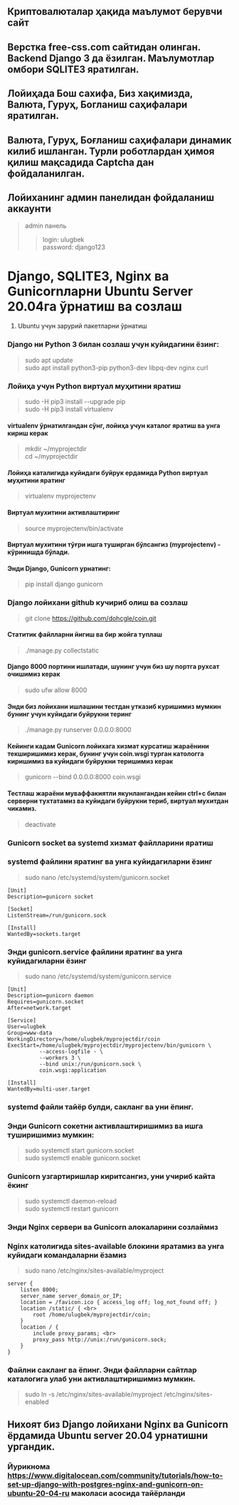 ## Криптовалюталар ҳақида маълумот берувчи сайт
## Верстка free-css.com сайтидан олинган. Backend Django 3 да ёзилган. Маълумотлар омбори SQLITE3 яратилган.
## Лойиҳада Бош сахифа, Биз хақимизда, Валюта, Гуруҳ, Богланиш саҳифалари яратилган.
## Валюта, Гуруҳ, Боғланиш саҳифалари динамик килиб ишланган. Турли роботлардан ҳимоя қилиш мақсадида Captcha дан фойдаланилган.
## Лойиханинг админ панелидан фойдаланиш аккаунти
> admin панель 
>> login: ulugbek <br> 
>> password: django123

# Django, SQLITE3, Nginx ва Gunicornларни Ubuntu Server 20.04га ўрнатиш ва созлаш
1. Ubuntu учун зарурий пакетларни ўрнатиш
### Django ни Python 3 билан созлаш учун куйидагини ёзинг:
> sudo apt update <br>
> sudo apt install python3-pip python3-dev libpq-dev nginx curl

### Лойиҳа учун Python виртуал муҳитини яратиш
> sudo -H pip3 install --upgrade pip <br>
> sudo -H pip3 install virtualenv

#### virtualenv ўрнатилгандан сўнг, лойиҳа учун каталог яратиш ва унга кириш керак
> mkdir ~/myprojectdir <br>
> cd ~/myprojectdir
####  Лойиҳа каталигида куйидаги буйрук ердамида Python виртуал муҳитини яратинг
> virtualenv myprojectenv
####  Виртуал мухитини активлаштиринг
> source myprojectenv/bin/activate
####  Виртуал мухитини тўғри ишга туширган бўлсангиз (myprojectenv) - кўринишда бўлади.
#### Энди Django, Gunicorn урнатинг:
> pip install django gunicorn

### Django лойихани github кучириб олиш ва созлаш
> git clone https://github.com/dohcgle/coin.git
#### Статитик файлларни йигиш ва бир жойга туплаш
> ./manage.py collectstatic
#### Django 8000 портини ишлатади, шунинг учун биз шу портга рухсат очишимиз керак
> sudo ufw allow 8000

#### Энди биз лойихани ишлашини тестдан утказиб куришимиз мумкин бунинг учун куйидаги буйрукни теринг
> ./manage.py runserver 0.0.0.0:8000

#### Кейинги кадам Gunicorn лойихага хизмат курсатиш жараёнини текширишимиз керак, бунинг учун coin.wsgi турган катологга киришимиз ва куйидаги буйрукни теришимиз керак
> gunicorn --bind 0.0.0.0:8000 coin.wsgi
#### Тестлаш жараёни муваффакиятли якунлангандан кейин ctrl+c билан серверни тухтатамиз ва куйидаги буйрукни териб, виртуал мухитдан чикамиз.
> deactivate

### Gunicorn socket ва systemd хизмат файлларини яратиш
### systemd файлини яратинг ва унга куйидагиларни ёзинг
> sudo nano /etc/systemd/system/gunicorn.socket
```
[Unit]
Description=gunicorn socket

[Socket]
ListenStream=/run/gunicorn.sock

[Install]
WantedBy=sockets.target
```

### Энди gunicorn.service файлини яратинг ва унга куйидагиларни ёзинг
> sudo nano /etc/systemd/system/gunicorn.service
```
[Unit] 
Description=gunicorn daemon
Requires=gunicorn.socket
After=network.target

[Service]
User=ulugbek
Group=www-data
WorkingDirectory=/home/ulugbek/myprojectdir/coin
ExecStart=/home/ulugbek/myprojectdir/myprojectenv/bin/gunicorn \
          --access-logfile - \
          --workers 3 \
          --bind unix:/run/gunicorn.sock \
          coin.wsgi:application

[Install]
WantedBy=multi-user.target
```

### systemd файли тайёр булди, сакланг ва уни ёпинг.
### Энди Gunicorn сокетни активлаштиришимиз ва ишга туширишимиз мумкин:
> sudo systemctl start gunicorn.socket <br>
> sudo systemctl enable gunicorn.socket
### Gunicorn узгартиришлар киритсангиз, уни учириб кайта ёкинг
>sudo systemctl daemon-reload <br>
> sudo systemctl restart gunicorn
### Энди Nginx сервери ва Gunicorn алокаларини созлаймиз
### Nginx католигида sites-available блокини яратамиз ва унга куйидаги командаларни ёзамиз
> sudo nano /etc/nginx/sites-available/myproject

``` 
server { 
    listen 8000; 
    server_name server_domain_or_IP; 
    location = /favicon.ico { access_log off; log_not_found off; } 
    location /static/ { <br>
        root /home/ulugbek/myprojectdir/coin;
    } 
    location / { 
        include proxy_params; <br>
        proxy_pass http://unix:/run/gunicorn.sock; 
    } 
} 
```

### Файлни сакланг ва ёпинг. Энди файлларни сайтлар каталогига улаб уни активлаштиришимиз мумкин.
> sudo ln -s /etc/nginx/sites-available/myproject /etc/nginx/sites-enabled

## Нихоят биз Django лойихани Nginx ва Gunicorn ёрдамида Ubuntu server 20.04 урнатишни ургандик.

### Йурикнома https://www.digitalocean.com/community/tutorials/how-to-set-up-django-with-postgres-nginx-and-gunicorn-on-ubuntu-20-04-ru маколаси асосида тайёрланди












